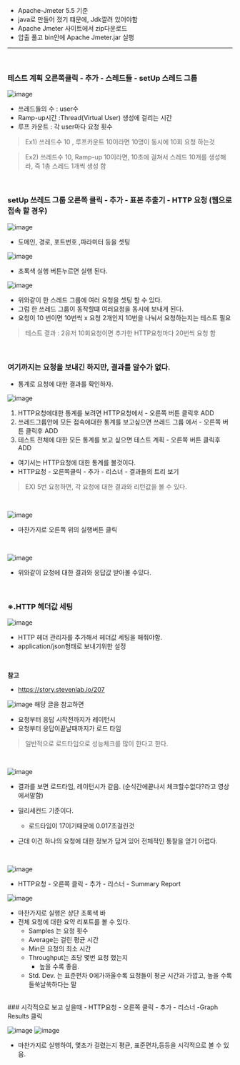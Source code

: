 - Apache-Jmeter 5.5 기준 
- java로 만들어 졌기 떄문에, Jdk깔려 있어야함
- Apache Jmeter 사이트에서 zip다운로드
- 압출 풀고 bin안에 Apache Jmeter.jar 실행 

---
<br>

### 테스트 계획 오른쪽클릭 - 추가 - 스레드들 -  setUp 스레드 그룹 
![image](https://user-images.githubusercontent.com/70142711/174576286-88cd5397-b289-4e89-a706-b38c9f19ec9a.png)
- 쓰레드들의 수  : user수 
- Ramp-up시간 :Thread(Virtual User) 생성에 걸리는 시간
- 루프 카운트 : 각 user마다 요청 횟수
> Ex1) 쓰레드수 10 , 루프카운트 10이라면 10명이 동시에 10회 요청 하는것

> Ex2)  쓰레드수 10, Ramp-up 10이라면, 10초에 걸쳐서 스레드 10개를 생성해라, 즉 1총 스레드 1개씩 생성 함

<br>

### setUp 쓰레드 그룹 오른쪽 클릭 - 추가 - 표본 추출기 - HTTP 요청 (웹으로 접속 할 경우)
![image](https://user-images.githubusercontent.com/70142711/174576468-48ba5826-d868-4c01-b552-3e811acc062c.png)
- 도메인, 경로, 포트번호 ,파라미터 등을 셋팅

![image](https://user-images.githubusercontent.com/70142711/174576522-7cf779b6-46c1-4d88-89e2-7e8a7bb8c351.png)
- 초록색 실행 버튼누르면 실행 된다.

![image](https://user-images.githubusercontent.com/70142711/174576713-8215a256-4cf1-4307-8c24-40a74219b676.png)
- 위와같이 한 스레드 그룹에 여러 요청을 셋팅 할 수 있다.
- 그럼 한 쓰레드 그룹이 동작할떄 여러요청을 동시에 보내게 된다. 
- 요청이 10 번이면 10번씩 x 요청 2개인지 10번을 나눠서 요청하는지는 테스트 필요 
> 테스트 결과 : 2유저 10회요청이면 추가한 HTTP요청마다 20번씩 요청 함 

<br>

### 여기까지는 요청을 보내긴 하지만, 결과를 알수가 없다. 
- 통계로 요청에 대한 결과를 확인하자.

![image](https://user-images.githubusercontent.com/70142711/174576815-22ab1908-e593-4079-83fd-3eb193193d0c.png)
1. HTTP요청에대한 통계를 보려면 HTTP요청에서 - 오른쪽 버튼 클릭후 ADD
2. 쓰레드그룹안에 모든 접속에대한 통계를 보고싶으면 쓰레드 그룹 에서 - 오른쪽 버튼 클릭후 ADD
3. 테스트 전체에 대한 모든 통계를 보고 싶으면 테스트 계획 - 오른쪽 버튼 클릭후 ADD

- 여기서는 HTTP요청에 대한 통계를 볼것이다. 
- HTTP요청 - 오른쪽클릭 - 추가 - 리스너 - 결과들의 트리 보기
> EX) 5번 요청하면, 각 요청에 대한 결과와 리턴값을 볼 수 있다.

<br>

![image](https://user-images.githubusercontent.com/70142711/174576895-e9011c46-3542-4220-9517-ac91f41a731c.png)
- 마찬가지로 오른쪽 위의 실행버튼 클릭

<br>

![image](https://user-images.githubusercontent.com/70142711/174577004-d37b5527-f3f0-47a4-917d-66ac570c5433.png)
- 위와같이 요청에 대한 결과와 응답값 받아볼 수있다.

<br>

### ※.HTTP 헤더값 세팅
![image](https://user-images.githubusercontent.com/70142711/174577095-e1cf6408-7253-46de-a284-3727f04ae10a.png)
- HTTP 헤더 관리자를 추가해서 헤더값 세팅을 해줘야함. 
- application/json형태로 보내기위한 설정

<br>

**참고**
- https://story.stevenlab.io/207

![image](https://user-images.githubusercontent.com/70142711/174577360-26a3ee92-f354-4e30-8084-7041e6db0138.png)
해당 글을 참고하면

- 요청부터 응답 시작전까지가 레이턴시
- 요청부터 응답이끝날때까지가 로드 타임
> 일반적으로 로드타임으로 성능체크를 많이 한다고 한다.

<br>

![image](https://user-images.githubusercontent.com/70142711/174577447-879ddf45-6dc2-4d4d-9887-94770bc84c8e.png)
- 결과를 보면 로드타임, 레이턴시가 같음. (순식간에끝나서 체크할수없다?라고 영상에서말함)
- 밀리세컨드 기준이다.
  - 로드타임이 17이기때문에 0.017초걸린것

- 근데 이건 하나의 요청에 대한 정보가 담겨 있어 전체적인 통찰을 얻기 어렵다.

<br>

![image](https://user-images.githubusercontent.com/70142711/174577607-e30c46ae-64b1-483b-970b-04c72b6233d0.png)
- HTTP요청 - 오른쪽 클릭 - 추가 - 리스너 - Summary Report

![image](https://user-images.githubusercontent.com/70142711/174577730-2cd9a6ad-1d38-4cf6-b124-d796ec7c92a6.png)
- 마찬가지로 실행은 상단 초록색 바
- 전체 요청에 대한 요약 리포트를 볼 수 있다.
  - Samples 는 요청 횟수
  - Average는 걸린 평균 시간 
  - Min은 요청의 최소 시간
  - Throughput는 초당 몇번 요청 했는지 
    - 높을 수록 좋음. 
  - Std. Dev. 는 표준편차 0에가까울수록 요청들이 평균 시간과 가깝고, 높을 수록 들쑥날쑥하다는 말

<br>
### 시각적으로 보고 싶을때
- HTTP요청 - 오른쪽 클릭 - 추가 - 리스너 -Graph Results 클릭

![image](https://user-images.githubusercontent.com/70142711/174577934-8f2e1132-ef05-4de5-bc21-055278273b5b.png)
![image](https://user-images.githubusercontent.com/70142711/174577939-5d18d782-0bd3-4218-9dec-d08d3c7923d1.png)
- 마찬가지로 실행하여, 몇초가 걸렸는지 평균, 표준편차,등등을 시각적으로 볼 수 있음.




